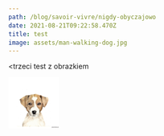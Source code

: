 ```yaml
---
path: /blog/savoir-vivre/nigdy-obyczajowo
date: 2021-08-21T09:22:58.470Z
title: test
image: assets/man-walking-dog.jpg
---
```

<trzeci test z obrazkiem

<div style='max-width:20%'>

![](assets/testtt.jpg)

</div>